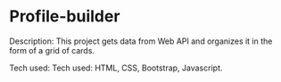 # Profile-builder

Description: This project gets data from Web API and organizes it in the form of a grid of cards.

Tech used: Tech used: HTML, CSS, Bootstrap, Javascript.

